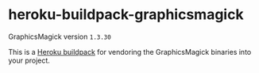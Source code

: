 heroku-buildpack-graphicsmagick
=================================

GraphicsMagick version `1.3.30`

This is a [Heroku buildpack](http://devcenter.heroku.com/articles/buildpacks) for vendoring the GraphicsMagick binaries into your project.

